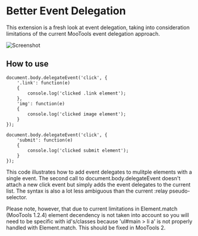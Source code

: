 Better Event Delegation
===========

This extension is a fresh look at event delegation, taking into consideration limitations of the current MooTools event delegation approach.

![Screenshot](http://www.sixtyseconds.co.za/playground/eventdelegation/screen.png)

How to use
----------

    document.body.delegateEvent('click', {
		'.link': function(e)
		{
			console.log('clicked .link element');
		},		
		'img': function(e)
		{
			console.log('clicked image element');
		}
    });

    document.body.delegateEvent('click', {
		'submit': function(e)
		{
			console.log('clicked submit element');
		}
    });
	
This code illustrates how to add event delegates to mulitple elements with a single event. The second call to document.body.delegateEvent doesn't attach a new click event but simply adds the event delegates to the current list. The syntax is also a lot less ambiguous than the current :relay pseudo-selector.

Please note, however, that due to current limitations in Element.match (MooTools 1.2.4) element decendency is not taken into account so you will need to be specific with id's/classes because 'ul#main > li a' is not properly handled with Element.match. This should be fixed in MooTools 2.